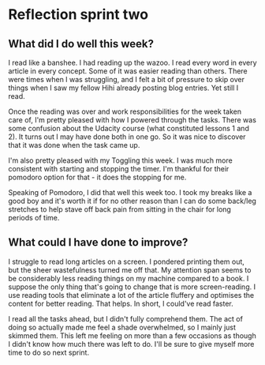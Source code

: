# Reflection sprint two

## What did I do well this week?
I read like a banshee. I had reading up the wazoo. I read every word in every article in every concept.
Some of it was easier reading than others. There were times when I was struggling, and I felt a bit of pressure to skip over things when I saw my fellow Hihi already posting blog entries. Yet still I read.

Once the reading was over and work responsibilities for the week taken care of, I'm pretty pleased with how I powered through the tasks. There was some confusion about the Udacity course (what constituted lessons 1 and 2). It turns out I may have done both in one go. So it was nice to discover that it was done when the task came up.

I'm also pretty pleased with my Toggling this week. I was much more consistent with starting and stopping the timer. I'm thankful for their pomodoro option for that - it does the stopping for me.

Speaking of Pomodoro, I did that well this week too. I took my breaks like a good boy and it's worth it if for no other reason than I can do some back/leg stretches to help stave off back pain from sitting in the chair for long periods of time.

## What could I have done to improve?
I struggle to read long articles on a screen. I pondered printing them out, but the sheer wastefulness turned me off that. My attention span seems to be considerably less reading things on my machine compared to a book. I suppose the only thing that's going to change that is more screen-reading. I use reading tools that eliminate a lot of the article fluffery and optimises the content for better reading. That helps. In short, I could've read faster.

I read all the tasks ahead, but I didn't fully comprehend them. The act of doing so actually made me feel a shade overwhelmed, so I mainly just skimmed them. This left me feeling on more than a few occasions as though I didn't know how much there was left to do. I'll be sure to give myself more time to do so next sprint.
